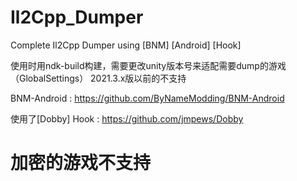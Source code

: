 # Il2Cpp_Dumper
Complete Il2Cpp Dumper using [BNM] [Android] [Hook]

使用时用ndk-build构建，需要更改unity版本号来适配需要dump的游戏（GlobalSettings） 2021.3.x版以前的不支持

BNM-Android : https://github.com/ByNameModding/BNM-Android

使用了[Dobby] Hook : https://github.com/jmpews/Dobby

# 加密的游戏不支持
